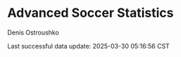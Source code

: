 # Advanced Soccer Statistics
Denis Ostroushko

<!-- gfm -->

Last successful data update: 2025-03-30 05:16:56 CST
